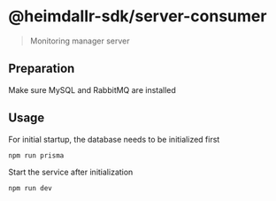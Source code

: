 # @heimdallr-sdk/server-consumer

> Monitoring manager server

## Preparation

Make sure MySQL and RabbitMQ are installed

## Usage

For initial startup, the database needs to be initialized first

```bash
npm run prisma
```

Start the service after initialization

```bash
npm run dev
```
